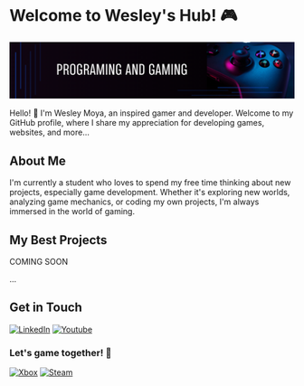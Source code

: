# Welcome to Wesley's Hub! 🎮

![Profile Banner](banner.png)

Hello! 👋 I'm Wesley Moya, an inspired gamer and developer. Welcome to my GitHub profile, where I share my appreciation for developing games, websites, and more...

## About Me

I'm currently a student who loves to spend my free time thinking about new projects, especially game development. Whether it's exploring new worlds, analyzing game mechanics, or coding my own projects, I'm always immersed in the world of gaming.

## My Best Projects

COMING SOON

...

## Get in Touch

[![LinkedIn](https://img.shields.io/badge/LinkedIn-0077B5?style=for-the-badge&logo=linkedin&logoColor=white)](https://www.linkedin.com/in/wesley-leandro-moya-da-silva-86b79b233/)
[![Youtube](https://img.shields.io/badge/YouTube-FF0000?style=for-the-badge&logo=youtube&logoColor=white)](https://www.youtube.com/@xmankrasz)

### Let's game together! 🚀

[![Xbox](https://img.shields.io/badge/Xbox-107C10?style=for-the-badge&logo=xbox&logoColor=white)](https://account.xbox.com/pt-br/profile?gamertag=xMankrasz&rtc=1)
[![Steam](https://img.shields.io/badge/Steam-000000?style=for-the-badge&logo=steam&logoColor=white)](https://steamcommunity.com/profiles/76561198880956224/)
